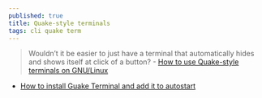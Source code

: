 ```yaml
---
published: true
title: Quake-style terminals
tags: cli quake term
---
```

> Wouldn’t it be easier to just have a terminal that automatically hides and shows itself at click of a button? - [How to use Quake-style terminals on GNU/Linux](http://freesoftwaremagazine.com/articles/how_to_use_quake-style_terminals_on_GNU_Linux/)

- [How to install Guake Terminal and add it to autostart](https://www.ceos3c.com/open-source/install-guake-terminal-linux/)
